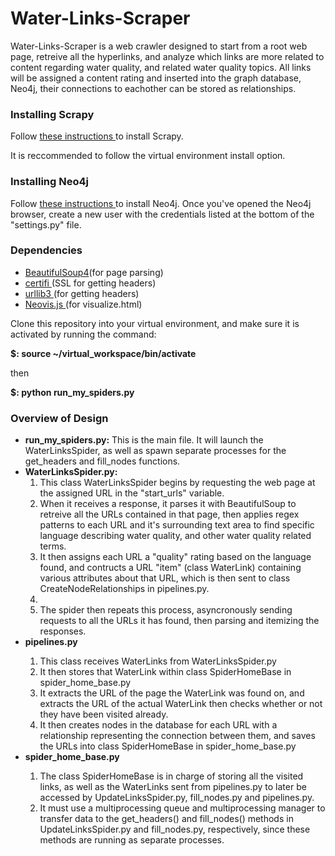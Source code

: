 # Water-Links-Scraper

<p>Water-Links-Scraper is a web crawler designed to start from a root web page, 
retreive all the hyperlinks, and analyze which links are more related to content 
regarding water quality, and related water quality topics. All links will be assigned a content rating and inserted into the graph database, Neo4j, their connections to eachother can be stored as relationships. 

<h3> Installing Scrapy </h3>
<p>Follow <a href='http://doc.scrapy.org/en/latest/intro/install.html'> these instructions </a>to install Scrapy.</p>
<p>It is reccommended to follow the virtual environment install option.</p>

<h3> Installing Neo4j </h3>
<p>Follow <a href='https://neo4j.com/docs/operations-manual/current/installation/'>these instructions </a> to install Neo4j. Once you've opened the Neo4j browser, create a new user with the credentials listed at the bottom of the "settings.py"  file.</p>

<h3> Dependencies </h3>
<ul>
  <li><a href='https://www.crummy.com/software/BeautifulSoup/bs4/doc/#installing-beautiful-soup'>BeautifulSoup4</a>(for page parsing)</li>
  <li><a href='https://pypi.org/project/certifi/'>certifi </a>(SSL for getting headers)</li>
  <li><a href='https://pypi.org/project/urllib3/'>urllib3 </a>(for getting headers)</li>
  <li><a href='https://github.com/neo4j-contrib/neovis.js/'>Neovis.js </a>(for visualize.html)</li>
 </ul>
  

<p>Clone this repository into your virtual environment, and make sure it is activated
by running the command:</p>
<p><b>$: source ~/virtual_workspace/bin/activate</b></p>
<p>then</p>
<p><b>$: python run_my_spiders.py</b></p>

<h3>Overview of Design</h3>
<ul>
  <li><b>run_my_spiders.py:</b> This is the main file. It will launch the WaterLinksSpider, as well as spawn separate processes for the get_headers and fill_nodes functions.</li>
  <li><b>WaterLinksSpider.py:</b> 
    <ol>
      <li>This class WaterLinksSpider begins by requesting the web page at the assigned URL in the "start_urls" variable.           </li> 
      <li>When it receives a response, it parses it with BeautifulSoup to retreive all the URLs contained in that page, then applies regex patterns to each URL and it's surrounding text area to find specific language describing water quality, and other water quality related terms.</li> <li>It then assigns each URL a "quality" rating based on the language found, and contructs a URL "item" (class WaterLink) containing various attributes about that URL, which is then sent to class CreateNodeRelationships in pipelines.py.<li>
      <li>The spider then repeats this process, asyncronously sending requests to all the URLs it has found, then parsing and itemizing the responses.</li>
    </ol>
  <li><b>pipelines.py</b></li>
     <ol>
       <li>This class receives WaterLinks from WaterLinksSpider.py</li>
       <li>It then stores that WaterLink within class SpiderHomeBase in spider_home_base.py</li>
       <li>It extracts the URL of the page the WaterLink was found on, and extracts the URL of the actual WaterLink then checks whether or not they have been visited already.</li> 
       <li> It then creates nodes in the database for each URL with a relationship representing the connection between them, and saves the URLs into class SpiderHomeBase in spider_home_base.py</li>
     </ol>
  <li><b>spider_home_base.py</b></li>
  <ol>
    <li> The class SpiderHomeBase is in charge of storing all the visited links, as well as the WaterLinks sent from pipelines.py to later be accessed by UpdateLinksSpider.py, fill_nodes.py and pipelines.py.
    <li> It must use a multiprocessing queue and multiprocessing manager to transfer data to the get_headers() and fill_nodes() methods in UpdateLinksSpider.py and fill_nodes.py, respectively, since these methods are running as separate processes.    
  </ol>
</ul>
      

